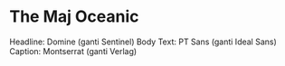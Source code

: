 # The Maj Oceanic

Headline: Domine (ganti Sentinel)
Body Text: PT Sans (ganti Ideal Sans)
Caption: Montserrat (ganti Verlag)